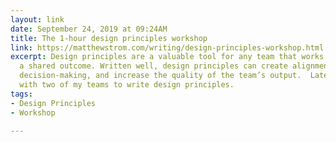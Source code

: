 ```yaml
---
layout: link
date: September 24, 2019 at 09:24AM
title: The 1-hour design principles workshop
link: https://matthewstrom.com/writing/design-principles-workshop.html
excerpt: Design principles are a valuable tool for any team that works together towards
  a shared outcome. Written well, design principles can create alignment, speed up
  decision-making, and increase the quality of the team’s output.  Lately, I’ve worked
  with two of my teams to write design principles.
tags:
- Design Principles
- Workshop

---
```

